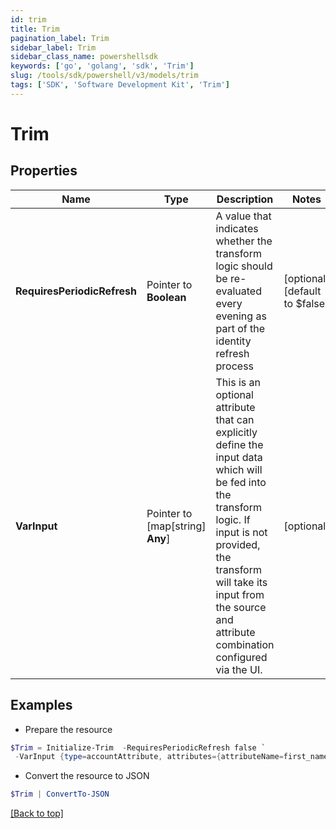 ```yaml
---
id: trim
title: Trim
pagination_label: Trim
sidebar_label: Trim
sidebar_class_name: powershellsdk
keywords: ['go', 'golang', 'sdk', 'Trim'] 
slug: /tools/sdk/powershell/v3/models/trim
tags: ['SDK', 'Software Development Kit', 'Trim']
---
```



# Trim

## Properties

Name | Type | Description | Notes
------------ | ------------- | ------------- | -------------
**RequiresPeriodicRefresh** |  Pointer to **Boolean** | A value that indicates whether the transform logic should be re-evaluated every evening as part of the identity refresh process | [optional] [default to $false]
**VarInput** |  Pointer to [map[string] **Any**] | This is an optional attribute that can explicitly define the input data which will be fed into the transform logic. If input is not provided, the transform will take its input from the source and attribute combination configured via the UI. | [optional] 

## Examples

- Prepare the resource
```powershell
$Trim = Initialize-Trim  -RequiresPeriodicRefresh false `
 -VarInput {type=accountAttribute, attributes={attributeName=first_name, sourceName=Source}}
```

- Convert the resource to JSON
```powershell
$Trim | ConvertTo-JSON
```


[[Back to top]](#) 

